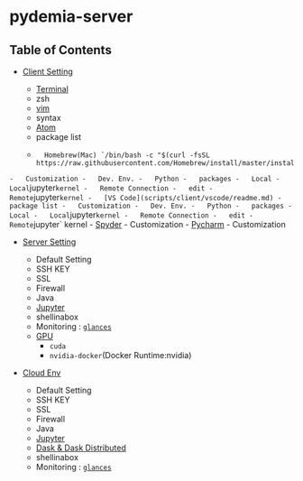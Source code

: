 pydemia-server
==============

Table of Contents
-----------------

-	[Client Setting](https://github.com/pydemia/pydemia-server/blob/master/scripts/client/clientsetting.md)

	-	[Terminal](https://github.com/pydemia/pydemia-server/blob/master/scripts/client/terminal.md)
	-	zsh
	-	[vim](https://github.com/pydemia/pydemia-server/blob/master/scripts/client/vim-setting/README.md)
	-	syntax
	-	[Atom](https://github.com/pydemia/pydemia-server/blob/master/scripts/client/atom/readme.md)
	-	package list
	-       Homebrew(Mac) `/bin/bash -c "$(curl -fsSL https://raw.githubusercontent.com/Homebrew/install/master/install.sh)"
`
	-	Customization
	-	Dev. Env.
	-	Python
	-	packages
	-	Local
	-	Local `jupyter` kernel
	-	Remote Connection
	-	edit
	-	Remote `jupyter` kernel
	-	[VS Code](scripts/client/vscode/readme.md)
	-	package list
	-	Customization
	-	Dev. Env.
	-	Python
	-	packages
	-	Local
	-	Local `jupyter` kernel
	-	Remote Connection
	-	edit
	-	Remote `jupyter` kernel
	-	[Spyder](https://github.com/pydemia/pydemia-server/blob/master/scripts/client/spyder.md)
	-	Customization
	-	[Pycharm](https://github.com/pydemia/pydemia-server/blob/master/scripts/client/pycharm.md)
	-	Customization

-	[Server Setting](https://github.com/pydemia/pydemia-server/blob/master/scripts/server/serversetting.md)

	-	Default Setting
	-	SSH KEY
	-	SSL
	-	Firewall
	-	Java
	-	[Jupyter](https://github.com/pydemia/Jupyter/blob/master/README.md)
	-	shellinabox
	-	Monitoring : [`glances`](scripts/server/glances.md)
	-	[GPU](scripts/server/gpu/README.md)
		- `cuda`
		- `nvidia-docker`(Docker Runtime:nvidia)


-	[Cloud Env](https://github.com/pydemia/pydemia-server/blob/master/scripts/server/cloud/README.md)

	-	Default Setting
	-	SSH KEY
	-	SSL
	-	Firewall
	-	Java
	-	[Jupyter](https://github.com/pydemia/Jupyter/blob/master/README.md)
	-	[Dask & Dask Distributed](https://github.com/pydemia/Jupyter/blob/master/README.md)
	-	shellinabox
	-	Monitoring : [`glances`](scripts/server/glances.md)

